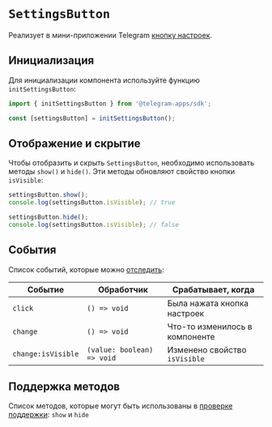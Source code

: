# `SettingsButton`

Реализует в мини-приложении Telegram [кнопку настроек](../../../../platform/settings-button.md).

## Инициализация

Для инициализации компонента используйте функцию `initSettingsButton`:

```typescript
import { initSettingsButton } from '@telegram-apps/sdk';

const [settingsButton] = initSettingsButton();  
```

## Отображение и скрытие

Чтобы отобразить и скрыть `SettingsButton`, необходимо использовать методы `show()` и `hide()`. Эти методы обновляют свойство кнопки `isVisible`:

```typescript
settingsButton.show();
console.log(settingsButton.isVisible); // true  

settingsButton.hide();
console.log(settingsButton.isVisible); // false  
```

## События

Список событий, которые можно [отследить](#events):

| Событие            | Обработчик                 | Срабатывает, когда             |
| ------------------ | -------------------------- | ------------------------------ |
| `click`            | `() => void`               | Была нажата кнопка настроек    |
| `change`           | `() => void`               | Что-то изменилось в компоненте |
| `change:isVisible` | `(value: boolean) => void` | Изменено свойство `isVisible`  |

## Поддержка методов

Список методов, которые могут быть использованы в [проверке поддержки](#methods-support): `show` и `hide`
